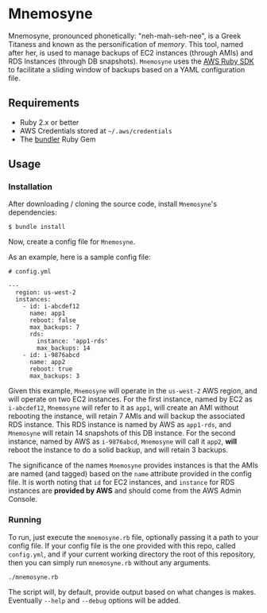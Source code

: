 # Mnemosyne

Mnemosyne, pronounced phonetically: "neh-mah-seh-nee", is a Greek Titaness and known as the personification of _memory_. This tool, named after her, is used to manage backups of EC2 instances (through AMIs) and RDS Instances (through DB snapshots). `Mnemosyne` uses the [AWS Ruby SDK](http://docs.aws.amazon.com/sdkforruby/api/index.html) to facilitate a sliding window of backups based on a YAML configuration file.

## Requirements

* Ruby 2.x or better
* AWS Credentials stored at `~/.aws/credentials`
* The [bundler](http://bundler.io/) Ruby Gem

## Usage

### Installation

After downloading / cloning the source code, install `Mnemosyne`'s dependencies:

    $ bundle install

Now, create a config file for `Mnemosyne`.

As an example, here is a sample config file:

    # config.yml
    
    ---
      region: us-west-2
      instances:
        - id: i-abcdef12
          name: app1
          reboot: false
          max_backups: 7
          rds:
            instance: 'app1-rds'
            max_backups: 14
        - id: i-9876abcd
          name: app2
          reboot: true
          max_backups: 3
    

Given this example, `Mnemosyne` will operate in the `us-west-2` AWS region, and will operate on two EC2 instances. For the first instance, named by EC2 as `i-abcdef12`, `Mnemosyne` will refer to it as `app1`, will create an AMI without rebooting the instance, will retain 7 AMIs and will backup the associated RDS instance. This RDS instance is named by AWS as `app1-rds`, and `Mnemosyne` will retain 14 snapshots of this DB instance. For the second instance, named by AWS as `i-9876abcd`, `Mnemosyne` will call it `app2`, **will** reboot the instance to do a solid backup, and will retain 3 backups.

The significance of the names `Mnemosyne` provides instances is that the AMIs are named (and tagged) based on the `name` attribute provided in the config file. It is worth noting that `id` for EC2 instances, and `instance` for RDS instances are **provided by AWS** and should come from the AWS Admin Console.

### Running

To run, just execute the `mnemosyne.rb` file, optionally passing it a path to your config file. If your config file is the one provided with this repo, called `config.yml`, and if your current working directory the root of this repository, then you can simply run `mnemosyne.rb` without any arguments.

    ./mnemosyne.rb

The script will, by default, provide output based on what changes is makes. Eventually `--help` and `--debug` options will be added.
